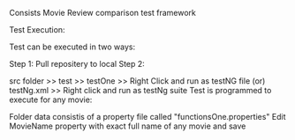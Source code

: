 Consists Movie Review comparison test framework

Test Execution:

Test can be executed in two ways:

Step 1: Pull repositery to local Step 2:

src folder >> test >> testOne >> Right Click and run as testNG file (or)
testNg.xml >> Right click and run as testNg suite
Test is programmed to execute for any movie:

Folder data consistis of a property file called "functionsOne.properties"
Edit MovieName property with exact full name of any movie and save
